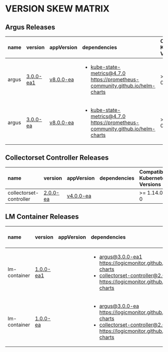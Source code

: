 # VERSION SKEW MATRIX
## Argus Releases
| name | version | appVersion | dependencies | Compatible Kubernetes Versions |
| :---- | :---- | :---- | :---- | :---- |
| argus | [3.0.0-ea1](https://github.com/logicmonitor/helm-charts/releases/tag/argus-3.0.0-ea1) | [v8.0.0-ea](https://hub.docker.com/r/logicmonitor/argus/tags?page=1&name=v8.0.0-ea) | <ul> <li>kube-state-metrics@4.7.0 https://prometheus-community.github.io/helm-charts</li> </ul> | >= 1.14.0-0 | 
| argus | [3.0.0-ea](https://github.com/logicmonitor/helm-charts/releases/tag/argus-3.0.0-ea) | [v8.0.0-ea](https://hub.docker.com/r/logicmonitor/argus/tags?page=1&name=v8.0.0-ea) | <ul> <li>kube-state-metrics@4.7.0 https://prometheus-community.github.io/helm-charts</li> </ul> | >= 1.14.0-0 | 

## Collectorset Controller Releases
| name | version | appVersion | dependencies | Compatible Kubernetes Versions |
| :---- | :---- | :---- | :---- | :---- |
| collectorset-controller | [2.0.0-ea](https://github.com/logicmonitor/helm-charts/releases/tag/collectorset-controller-2.0.0-ea) | [v4.0.0-ea](https://hub.docker.com/r/logicmonitor/collectorset-controller/tags?page=1&name=v4.0.0-ea) | <ul>  </ul> | >= 1.14.0-0 | 

## LM Container Releases
| name | version | appVersion | dependencies | Compatible Kubernetes Versions |
| :---- | :---- | :---- | :---- | :---- |
| lm-container | [1.0.0-ea1](https://github.com/logicmonitor/helm-charts/releases/tag/lm-container-1.0.0-ea1) |  | <ul> <li>argus@3.0.0-ea1 https://logicmonitor.github.io/helm-charts</li><li>collectorset-controller@2.0.0-ea https://logicmonitor.github.io/helm-charts</li> </ul> |  | 
| lm-container | [1.0.0-ea](https://github.com/logicmonitor/helm-charts/releases/tag/lm-container-1.0.0-ea) |  | <ul> <li>argus@3.0.0-ea https://logicmonitor.github.io/helm-charts</li><li>collectorset-controller@2.0.0-ea https://logicmonitor.github.io/helm-charts</li> </ul> |  | 
